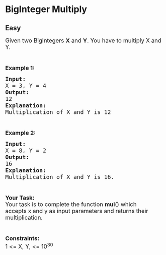 # BigInteger Multiply
## Easy 
<div class="problem-statement">
                <p></p><p><span style="font-size:18px">Given two BigIntegers <strong>X</strong> and <strong>Y</strong>. You have&nbsp;to multiply X and Y.</span></p>

<p>&nbsp;</p>

<p><strong style="font-size:18px">Example 1:</strong></p>

<pre style="position: relative;"><span style="font-size:18px"><strong>Input:</strong>
X = 3, Y = 4
<strong>Output:</strong>
12
<strong>Explanation:
</strong>Multiplication of X and Y is 12</span>
<div class="open_grepper_editor" title="Edit &amp; Save To Grepper"></div></pre>

<p>&nbsp;</p>

<p><span style="font-size:18px"><strong>Example 2:</strong></span></p>

<pre style="position: relative;"><span style="font-size:18px"><strong>Input:</strong>
X = 8, Y = 2 
<strong>Output:</strong>
16
<strong>Explanation:
</strong>Multiplication of X and Y is 16.</span><div class="open_grepper_editor" title="Edit &amp; Save To Grepper"></div></pre>

<p>&nbsp;</p>

<p><span style="font-size:18px"><strong>Your Task:</strong><br>
Your task is to complete the function <strong>mul</strong>() which accepts&nbsp;x and y as input parameters and returns their multiplication.</span></p>

<p>&nbsp;</p>

<p><span style="font-size:18px"><strong>Constraints:</strong><br>
1 &lt;= X, Y, &lt;= 10<sup>30</sup></span></p>
 <p></p>
            </div>